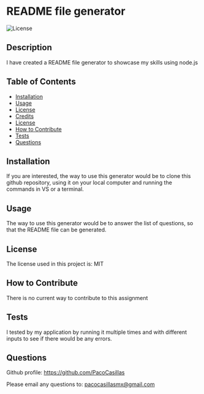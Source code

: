 # README file generator

![License](https://img.shields.io/badge/license-MIT%20License-lightblue.svg)

## Description

I have created a README file generator to showcase my skills using node.js

## Table of Contents

- [Installation](#installation)
- [Usage](#usage)
- [License](#license)
- [Credits](#credits)
- [License](#license)
- [How to Contribute](#how-to-contribute)
- [Tests](#tests)
- [Questions](#questions)

## Installation

If you are interested, the way to use this generator would be to clone this github repository, using it on your local computer and running the commands in VS or a terminal. 

## Usage

The way to use this generator would be to answer the list of questions, so that the README file can be generated. 

## License

The license used in this project is: MIT

## How to Contribute

There is no current way to contribute to this assignment

## Tests

I tested by my application by running it multiple times and with different inputs to see if there would be any errors.

## Questions

Github profile: https://github.com/PacoCasillas

Please email any questions to: pacocasillasmx@gmail.com
